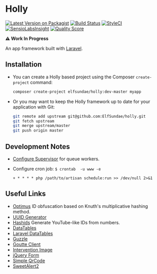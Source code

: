 # Holly

[![Latest Version on Packagist](https://img.shields.io/packagist/v/ElfSundae/holly.svg?style=flat-square)](https://packagist.org/packages/elfsundae/holly)
[![Build Status](https://img.shields.io/travis/ElfSundae/holly/master.svg?style=flat-square)](https://travis-ci.org/ElfSundae/holly)
[![StyleCI](https://styleci.io/repos/70877647/shield)](https://styleci.io/repos/70877647)
[![SensioLabsInsight](https://img.shields.io/sensiolabs/i/73870987-572f-4825-af66-2fc6efaebb5d.svg?style=flat-square)](https://insight.sensiolabs.com/projects/73870987-572f-4825-af66-2fc6efaebb5d)
[![Quality Score](https://img.shields.io/scrutinizer/g/ElfSundae/holly.svg?style=flat-square)](https://scrutinizer-ci.com/g/ElfSundae/holly)

**:warning: Work In Progress**

An app framework built with [Laravel][].

## Installation

- You can create a Holly based project using the Composer `create-project` command:

    ```sh
    composer create-project elfsundae/holly:dev-master myapp
    ```

- Or you may want to keep the Holly framework up to date for your application with Git:

    ```sh
    git remote add upstream git@github.com:ElfSundae/holly.git
    git fetch upstream
    git merge upstream/master
    git push origin master
    ```

## Development Notes

- [Configure Supervisor][] for queue workers.
- Configure cron job: `$ crontab  -u www -e`

    ```
    + * * * * php /path/to/artisan schedule:run >> /dev/null 2>&1
    ```

## Useful Links

- [Optimus](https://github.com/jenssegers/optimus) ID obfuscation based on Knuth's multiplicative hashing method.
- [UUID Generator](https://github.com/ramsey/uuid)
- [Hashids](https://github.com/vinkla/laravel-hashids) Generate YouTube-like IDs from numbers.
- [DataTables](https://datatables.net)
- [Laravel DataTables](https://datatables.yajrabox.com)
- [Guzzle](http://docs.guzzlephp.org/en/latest/)
- [Goutte Client](https://github.com/FriendsOfPHP/Goutte)
- [Intervention Image](http://image.intervention.io)
- [jQuery Form](http://malsup.com/jquery/form/)
- [Simple QrCode](https://www.simplesoftware.io/docs/simple-qrcode/zh)
- [SweetAlert2](https://github.com/limonte/sweetalert2)

[Laravel]: https://laravel.com
[Configure Supervisor]: https://laravel.com/docs/queues#supervisor-configuration
